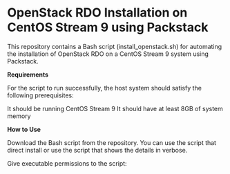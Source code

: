 # OpenStack RDO Installation on CentOS Stream 9 using Packstack

This repository contains a Bash script (install_openstack.sh) for automating the installation of OpenStack RDO on a CentOS Stream 9 system using Packstack.

**Requirements**

For the script to run successfully, the host system should satisfy the following prerequisites:

It should be running CentOS Stream 9
It should have at least 8GB of system memory


**How to Use**

Download the Bash script from the repository.
You can use the script that direct install or use the script that shows the details in verbose.

Give executable permissions to the script:
